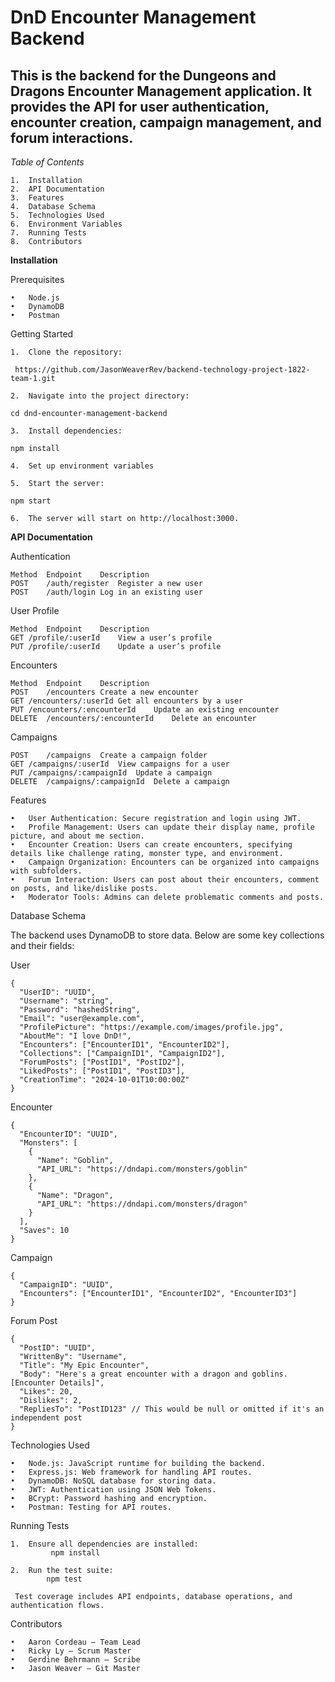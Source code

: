 # DnD Encounter Management Backend

## This is the backend for the Dungeons and Dragons Encounter Management application. It provides the API for user authentication, encounter creation, campaign management, and forum interactions.

*Table of Contents*

  	1.	Installation
	2.	API Documentation
	3.	Features
	4.	Database Schema
	5.	Technologies Used
	6.	Environment Variables
	7.	Running Tests
	8.	Contributors

**Installation**

Prerequisites

	•	Node.js
	•	DynamoDB
	•	Postman 

Getting Started

	1.	Clone the repository:
 ``` https://github.com/JasonWeaverRev/backend-technology-project-1822-team-1.git```
 
	2.	Navigate into the project directory: 
 
 ```cd dnd-encounter-management-backend 	```
 
 	3.	Install dependencies:
  
```npm install ```
  
  	4.	Set up environment variables
   
	5.	Start the server:
 
```npm start```
   
 	6.	The server will start on http://localhost:3000.

**API Documentation**

Authentication
```
Method	Endpoint	Description
POST	/auth/register	Register a new user
POST	/auth/login	Log in an existing user
```
User Profile
```
Method	Endpoint	Description
GET	/profile/:userId	View a user’s profile
PUT	/profile/:userId	Update a user’s profile
```

Encounters
```
Method	Endpoint	Description
POST	/encounters	Create a new encounter
GET	/encounters/:userId	Get all encounters by a user
PUT	/encounters/:encounterId	Update an existing encounter
DELETE	/encounters/:encounterId	Delete an encounter
```
Campaigns 
```
POST	/campaigns	Create a campaign folder
GET	/campaigns/:userId	View campaigns for a user
PUT	/campaigns/:campaignId	Update a campaign
DELETE	/campaigns/:campaignId	Delete a campaign

```


Features

	•	User Authentication: Secure registration and login using JWT.
	•	Profile Management: Users can update their display name, profile picture, and about me section.
	•	Encounter Creation: Users can create encounters, specifying details like challenge rating, monster type, and environment.
	•	Campaign Organization: Encounters can be organized into campaigns with subfolders.
	•	Forum Interaction: Users can post about their encounters, comment on posts, and like/dislike posts.
	•	Moderator Tools: Admins can delete problematic comments and posts.
   
Database Schema

The backend uses DynamoDB to store data. Below are some key collections and their fields:

User 
```
{
  "UserID": "UUID",
  "Username": "string",
  "Password": "hashedString",
  "Email": "user@example.com",
  "ProfilePicture": "https://example.com/images/profile.jpg",
  "AboutMe": "I love DnD!",
  "Encounters": ["EncounterID1", "EncounterID2"],
  "Collections": ["CampaignID1", "CampaignID2"],
  "ForumPosts": ["PostID1", "PostID2"],
  "LikedPosts": ["PostID1", "PostID3"],
  "CreationTime": "2024-10-01T10:00:00Z"
}
```

Encounter
```
{
  "EncounterID": "UUID",
  "Monsters": [
    {
      "Name": "Goblin",
      "API_URL": "https://dndapi.com/monsters/goblin"
    },
    {
      "Name": "Dragon",
      "API_URL": "https://dndapi.com/monsters/dragon"
    }
  ],
  "Saves": 10
}
```

Campaign
```
{
  "CampaignID": "UUID",
  "Encounters": ["EncounterID1", "EncounterID2", "EncounterID3"]
}

```
Forum Post
```
{
  "PostID": "UUID",
  "WrittenBy": "Username",
  "Title": "My Epic Encounter",
  "Body": "Here's a great encounter with a dragon and goblins. [Encounter Details]",
  "Likes": 20,
  "Dislikes": 2,
  "RepliesTo": "PostID123" // This would be null or omitted if it's an independent post
}
```

Technologies Used

	•	Node.js: JavaScript runtime for building the backend.
	•	Express.js: Web framework for handling API routes.
	•	DynamoDB: NoSQL database for storing data.
	•	JWT: Authentication using JSON Web Tokens.
	•	BCrypt: Password hashing and encryption.
	•	Postman: Testing for API routes.
Running Tests

	1.	Ensure all dependencies are installed:
			 npm install 
    
 	2.	Run the test suite:
  			npm test 
     
     Test coverage includes API endpoints, database operations, and authentication flows.

Contributors

	•	Aaron Cordeau – Team Lead
	•	Ricky Ly – Scrum Master
	•	Gerdine Behrmann – Scribe
	•	Jason Weaver – Git Master






  
 
 
 

 

 
